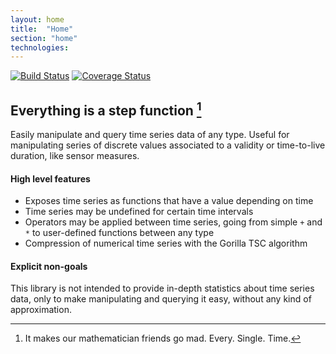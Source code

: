 ```yaml
---
layout: home
title:  "Home"
section: "home"
technologies:
---
```


[![Build Status](https://travis-ci.com/Sqooba/scala-timeseries-lib.svg?branch=master)](https://travis-ci.com/Sqooba/scala-timeseries-lib)
[![Coverage Status](https://coveralls.io/repos/github/Sqooba/scala-timeseries-lib/badge.svg?branch=master)](https://coveralls.io/github/Sqooba/scala-timeseries-lib?branch=master)

## Everything is a step function [^1]

Easily manipulate and query time series data of any type. Useful for manipulating
series of discrete values associated to a validity or time-to-live duration, like
sensor measures.

#### High level features

- Exposes time series as functions that have a value depending on time
- Time series may be undefined for certain time intervals
- Operators may be applied between time series, going from simple `+` and `*`
  to user-defined functions between any type
- Compression of numerical time series with the Gorilla TSC algorithm

#### Explicit non-goals

This library is not intended to provide in-depth statistics about time series data,
only to make manipulating and querying it easy, without any kind of approximation.

[^1]: It makes our mathematician friends go mad. Every. Single. Time.
